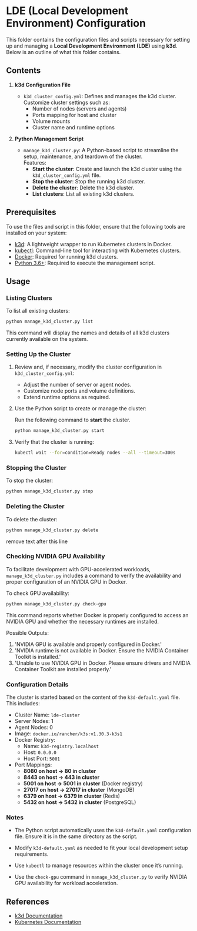 # LDE (Local Development Environment) Configuration

This folder contains the configuration files and scripts necessary for setting up and managing a **Local Development Environment (LDE)** using **k3d**. Below is an outline of what this folder contains.

## Contents

1. **k3d Configuration File**
   - `k3d_cluster_config.yml`: Defines and manages the k3d cluster. Customize cluster settings such as:
      - Number of nodes (servers and agents)
      - Ports mapping for host and cluster
      - Volume mounts
      - Cluster name and runtime options

2. **Python Management Script**
   - `manage_k3d_cluster.py`: A Python-based script to streamline the setup, maintenance, and teardown of the cluster.  
     Features:
      - **Start the cluster**: Create and launch the k3d cluster using the `k3d_cluster_config.yml` file.
      - **Stop the cluster**: Stop the running k3d cluster.
      - **Delete the cluster**: Delete the k3d cluster.
      - **List clusters**: List all existing k3d clusters.

## Prerequisites

To use the files and script in this folder, ensure that the following tools are installed on your system:

- [k3d](https://k3d.io): A lightweight wrapper to run Kubernetes clusters in Docker.
- [kubectl](https://kubernetes.io/docs/tasks/tools/install-kubectl/): Command-line tool for interacting with Kubernetes clusters.
- [Docker](https://www.docker.com/): Required for running k3d clusters.
- [Python 3.6+](https://www.python.org/): Required to execute the management script.

## Usage

### Listing Clusters

To list all existing clusters:
```bash
python manage_k3d_cluster.py list
```
This command will display the names and details of all k3d clusters currently available on the system.


### Setting Up the Cluster

1. Review and, if necessary, modify the cluster configuration in `k3d_cluster_config.yml`:
   - Adjust the number of server or agent nodes.
   - Customize node ports and volume definitions.
   - Extend runtime options as required.

2. Use the Python script to create or manage the cluster:

   Run the following command to **start** the cluster.
   ```bash
   python manage_k3d_cluster.py start
   ```

3. Verify that the cluster is running:
   ```bash
   kubectl wait --for=condition=Ready nodes --all --timeout=300s
   ```

### Stopping the Cluster

To stop the cluster:
```bash
python manage_k3d_cluster.py stop
```

### Deleting the Cluster

To delete the cluster:
```bash
python manage_k3d_cluster.py delete
```
remove text after this line

### Checking NVIDIA GPU Availability

To facilitate development with GPU-accelerated workloads, `manage_k3d_cluster.py` includes a command to verify the availability and proper configuration of an NVIDIA GPU in Docker.

To check GPU availability:
```bash
python manage_k3d_cluster.py check-gpu
```

This command reports whether Docker is properly configured to access an NVIDIA GPU and whether the necessary runtimes are installed.

Possible Outputs:
1. 'NVIDIA GPU is available and properly configured in Docker.'
2. 'NVIDIA runtime is not available in Docker. Ensure the NVIDIA Container Toolkit is installed.'
3. 'Unable to use NVIDIA GPU in Docker. Please ensure drivers and NVIDIA Container Toolkit are installed properly.'
### Configuration Details

The cluster is started based on the content of the `k3d-default.yaml` file. This includes:
- Cluster Name: `lde-cluster`
- Server Nodes: 1
- Agent Nodes: 0
- Image: `docker.io/rancher/k3s:v1.30.3-k3s1`
- Docker Registry:
   - Name: `k3d-registry.localhost`
   - Host: `0.0.0.0`
   - Host Port: `5001`
- Port Mappings:
   - **8080 on host → 80 in cluster**
   - **8443 on host → 443 in cluster**
   - **5001 on host → 5001 in cluster** (Docker registry)
   - **27017 on host → 27017 in cluster** (MongoDB)
   - **6379 on host → 6379 in cluster** (Redis)
   - **5432 on host → 5432 in cluster** (PostgreSQL)

### Notes

- The Python script automatically uses the `k3d-default.yaml` configuration file. Ensure it is in the same directory as the script.
- Modify `k3d-default.yaml` as needed to fit your local development setup requirements.
- Use `kubectl` to manage resources within the cluster once it’s running.

- Use the `check-gpu` command in `manage_k3d_cluster.py` to verify NVIDIA GPU availability for workload acceleration.

## References

- [k3d Documentation](https://k3d.io)
- [Kubernetes Documentation](https://kubernetes.io/docs/home/)